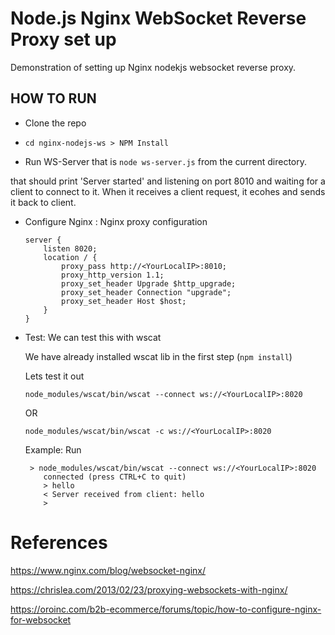 # Node.js Nginx WebSocket Reverse Proxy set up

Demonstration of setting up Nginx nodekjs websocket reverse proxy.

## HOW TO RUN

- Clone the repo

- `cd nginx-nodejs-ws > NPM Install`

- Run WS-Server that is `node ws-server.js` from the current directory. 

 that should print 'Server started' and listening on port 8010 and waiting for a client to connect to it. When it receives a client request, it ecohes and sends it back to client.
 
- Configure Nginx : Nginx proxy configuration

    ```
    server {
        listen 8020;
        location / {
            proxy_pass http://<YourLocalIP>:8010;
            proxy_http_version 1.1;
            proxy_set_header Upgrade $http_upgrade;
            proxy_set_header Connection "upgrade";
            proxy_set_header Host $host;
        }
    }
    ```

- Test: We can test this with wscat 

    We have already installed wscat lib in the first step (`npm install`)

    Lets test it out

    `node_modules/wscat/bin/wscat --connect ws://<YourLocalIP>:8020`

    OR

    `node_modules/wscat/bin/wscat -c ws://<YourLocalIP>:8020`

    Example: Run

    ```
     > node_modules/wscat/bin/wscat --connect ws://<YourLocalIP>:8020
        connected (press CTRL+C to quit)
        > hello
        < Server received from client: hello
        > 
    ```


# References

https://www.nginx.com/blog/websocket-nginx/

https://chrislea.com/2013/02/23/proxying-websockets-with-nginx/

https://oroinc.com/b2b-ecommerce/forums/topic/how-to-configure-nginx-for-websocket




